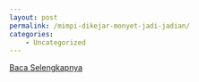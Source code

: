 ```yaml
---
layout: post
permalink: /mimpi-dikejar-monyet-jadi-jadian/
categories:
    - Uncategorized
---
```


[Baca Selengkapnya](/10)
